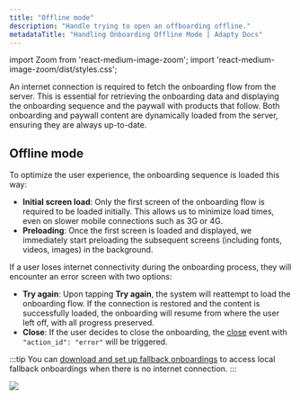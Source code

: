 ```yaml
---
title: "Offline mode"
description: "Handle trying to open an offboarding offline."
metadataTitle: "Handling Onboarding Offline Mode | Adapty Docs"
---
```


import Zoom from 'react-medium-image-zoom';
import 'react-medium-image-zoom/dist/styles.css';

An internet connection is required to fetch the onboarding flow from the server. This is essential for retrieving the onboarding data and displaying the onboarding sequence and the paywall with products that follow. Both onboarding and paywall content are dynamically loaded from the server, ensuring they are always up-to-date.

## Offline mode

To optimize the user experience, the onboarding sequence is loaded this way:

- **Initial screen load**: Only the first screen of the onboarding flow is required to be loaded initially. This allows us to minimize load times, even on slower mobile connections such as 3G or 4G.
- **Preloading**: Once the first screen is loaded and displayed, we immediately start preloading the subsequent screens (including fonts, videos, images) in the background.

If a user loses internet connectivity during the onboarding process, they will encounter an error screen with two options:

- **Try again**: Upon tapping **Try again**, the system will reattempt to load the onboarding flow. If the connection is restored and the content is successfully loaded, the onboarding will resume from where the user left off, with all progress preserved.
- **Close**: If the user decides to close the onboarding, the [close](ios-handling-onboarding-events#closing-onboarding) event with `"action_id": "error"` will be triggered.

:::tip
You can [download and set up fallback onboardings](local-fallback-paywalls.md) to access local fallback onboardings when there is no internet connection.
:::

<Zoom>
  <img src={require('./img/onboarding_offline.png').default}
  style={{
    border: '1px solid #727272', /* border width and color */
    width: '300px', /* image width */
    display: 'block', /* for alignment */
    margin: '0 auto' /* center alignment */
  }}
/>
</Zoom>

